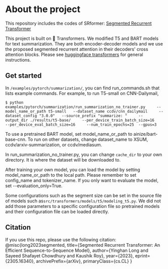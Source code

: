 <!---
Copyright 2020 The HuggingFace Team. All rights reserved.

Licensed under the Apache License, Version 2.0 (the "License");
you may not use this file except in compliance with the License.
You may obtain a copy of the License at

    http://www.apache.org/licenses/LICENSE-2.0

Unless required by applicable law or agreed to in writing, software
distributed under the License is distributed on an "AS IS" BASIS,
WITHOUT WARRANTIES OR CONDITIONS OF ANY KIND, either express or implied.
See the License for the specific language governing permissions and
limitations under the License.
-->
# About the project
This repository includes the codes of SRformer: [Segmented Recurrent Transformer](https://arxiv.org/abs/2305.16340)

This project is built on 🤗 Transformers. We modified T5 and BART models for text summarization. They are both encoder-decoder models and we use the proposed segmented recurrent attention in their decoders' cross attention blocks. Please see [huggingface transformers](https://github.com/huggingface/transformers) for general instructions.

## Get started

In ```/examples/pytorch/summarization/```, you can find run_commands.sh that lists example commands.
For example, to run T5-small on CNN-Dailymail,
```
$ python examples/pytorch/summarization/run_summarization_no_trainer.py     --model_name_or_path t5-small   --dataset_name ccdv/cnn_dailymail     --dataset_config "3.0.0"   --source_prefix "summarize: "     --output_dir ./results/t5-base/     --per_device_train_batch_size=16     --per_device_eval_batch_size=16     --num_train_epochs=25  --gpus=3
```
To use a pretrained BART model, set model_name_or_path to ainize/bart-base-cnn.
To run on other datasets, change dataset_name to XSUM, ccdv/arxiv-summarization, or ccdv/mediasum.

In run_summarization_no_trainer.py, you can change ```cache_dir``` to your own directory. It is where the dataset will be downloaded to.

After training your own model, you can load the model by setting model_name_or_path to the local path. Please remember to set config_name and tokenizer_name. If you only want to evaluate the model, set --evaluation_only=True.

Some configurations such as the segment size can be set in the source file of models such as```src/transformers/models/t5/modeling_t5.py```. We did not add those parameters to a specific configuration file so pretrained models and their configuration file can be loaded directly.


## Citation

If you use this repo, please use the following citation:
@misc{long2023segmented,
      title={Segmented Recurrent Transformer: An Efficient Sequence-to-Sequence Model}, 
      author={Yinghan Long and Sayeed Shafayet Chowdhury and Kaushik Roy},
      year={2023},
      eprint={2305.16340},
      archivePrefix={arXiv},
      primaryClass={cs.CL}
}
```
